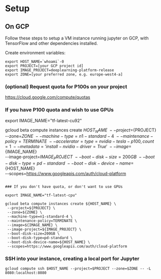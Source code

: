 # Setup

## On GCP

Follow these steps to setup a VM instance running jupyter on GCP, with TensorFlow and other dependencies installed.


Create environment variables:

```
export HOST_NAME=`whoami`-0
export PROJECT=[your GCP project id]
export IMAGE_PROJECT=deeplearning-platform-release
export ZONE=[your preferred zone, e.g. europe-west4-a]
```

### (optional) Request quota for P100s on your project

https://cloud.google.com/compute/quotas

### If you have P100 quota and wish to use GPUs

export IMAGE_NAME="tf-latest-cu92"

gcloud beta compute instances create ${HOST_NAME} \
 --project=${PROJECT} \
 --zone=${ZONE} \
 --machine-type=n1-standard-4 \
 --maintenance-policy=TERMINATE \
 --accelerator=type=nvidia-tesla-p100,count=1 \
 --metadata='install-nvidia-driver=True' \
 --image=${IMAGE_NAME} \
 --image-project=${IMAGE_PROJECT} \
 --boot-disk-size=200GB \
 --boot-disk-type=pd-standard \
 --boot-disk-device-name=${HOST_NAME} \
 --scopes=https://www.googleapis.com/auth/cloud-platform
```

### If you don't have quota, or don't want to use GPUs

export IMAGE_NAME="tf-latest-cpu"

gcloud beta compute instances create ${HOST_NAME} \
 --project=${PROJECT} \
 --zone=${ZONE} \
 --machine-type=n1-standard-4 \
 --maintenance-policy=TERMINATE \
 --image=${IMAGE_NAME} \
 --image-project=${IMAGE_PROJECT} \
 --boot-disk-size=200GB \
 --boot-disk-type=pd-standard \
 --boot-disk-device-name=${HOST_NAME} \
 --scopes=https://www.googleapis.com/auth/cloud-platform
```


### SSH into your instance, creating a local port for Jupyter

```
gcloud compute ssh $HOST_NAME --project=$PROJECT --zone=$ZONE -- -L 8080:localhost:8080
```